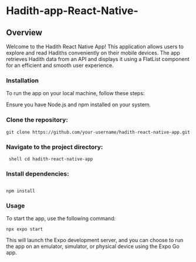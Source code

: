 # Hadith-app-React-Native-
## Overview
Welcome to the Hadith React Native App! This application allows users to explore and read Hadiths conveniently on their mobile devices. The app retrieves Hadith data from an API and displays it using a FlatList component for an efficient and smooth user experience.

### Installation
To run the app on your local machine, follow these steps:

Ensure you have Node.js and npm installed on your system.

### Clone the repository:

 ``` shell
 git clone https://github.com/your-username/hadith-react-native-app.git

 ```

### Navigate to the project directory:

```
 shell cd hadith-react-native-app 

```
### Install dependencies:

```shell

npm install

```

### Usage

To start the app, use the following command:

```shell
npx expo start

```
This will launch the Expo development server, and you can choose to run the app on an emulator, simulator, or physical device using the Expo Go app.
